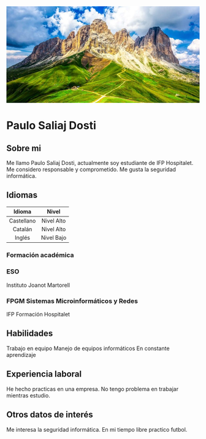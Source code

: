 <img src="image_67129857.JPG">

# **Paulo Saliaj Dosti**
## Sobre mi
Me llamo Paulo Saliaj Dosti, actualmente soy estudiante de IFP Hospitalet.
Me considero responsable y comprometido.
Me gusta la seguridad informática.

## Idiomas
| Idioma | Nivel |
|:---:|   :---:|
|Castellano | Nivel Alto|
|Catalán| Nivel Alto|
|Inglés| Nivel Bajo|

### Formación académica
### ESO
Instituto Joanot Martorell
### FPGM Sistemas Microinformáticos y Redes
IFP Formación Hospitalet

## Habilidades
Trabajo en equipo
Manejo de equipos informáticos
En constante aprendizaje

## Experiencia laboral
He hecho practicas en una empresa.
No tengo problema en trabajar mientras estudio.

## Otros datos de interés
Me interesa la seguridad informática.
En mi tiempo libre practico futbol. 
